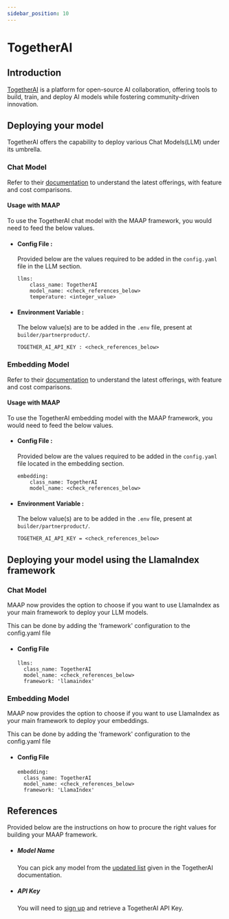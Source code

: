 ```yaml
---
sidebar_position: 10
---
```


# TogetherAI


## Introduction

[TogetherAI](https://www.together.ai/) is a platform for open-source AI collaboration, offering tools to build, train, and deploy AI models while fostering community-driven innovation.

## Deploying your model
TogetherAI offers the capability to deploy various Chat Models(LLM) under its umbrella.

### Chat Model
Refer to their [documentation](https://docs.together.ai/docs/chat-overview) to understand the latest offerings, with feature and cost comparisons.

#### Usage with MAAP
To use the TogetherAI chat model with the MAAP framework, you would need to feed the below values.

- #### Config File :
  Provided below are the values required to be added in the `config.yaml` file in the LLM section.
  ```
  llms:
      class_name: TogetherAI
      model_name: <check_references_below>
      temperature: <integer_value>
  ```

- #### Environment Variable :
  The below value(s) are to be added in the `.env` file, present at `builder/partnerproduct/`.

  ```
  TOGETHER_AI_API_KEY : <check_references_below>
  ```

### Embedding Model

Refer to their [documentation](https://docs.together.ai/docs/embeddings-overview) to understand the latest offerings, with feature and cost comparisons.

#### Usage with MAAP
To use the TogetherAI embedding model with the MAAP framework, you would need to feed the below values.

- #### Config File :
  Provided below are the values required to be added in the `config.yaml` file located in the embedding section.
  ```
  embedding:
      class_name: TogetherAI
      model_name: <check_references_below>
  ```

- #### Environment Variable :
  The below value(s) are to be added in the `.env` file, present at `builder/partnerproduct/`.

  ```
  TOGETHER_AI_API_KEY = <check_references_below>
  ```

## Deploying your model using the LlamaIndex framework

### Chat Model

MAAP now provides the option to choose if you want to use LlamaIndex as your main framework to deploy your LLM models.

This can be done by adding the 'framework' configuration to the config.yaml file
- #### Config File
  ```
  llms:
    class_name: TogetherAI
    model_name: <check_references_below>
    framework: 'llamaindex'
  ```

### Embedding Model

MAAP now provides the option to choose if you want to use LlamaIndex as your main framework to deploy your embeddings.

This can be done by adding the 'framework' configuration to the config.yaml file
- #### Config File
  ```
  embedding:
    class_name: TogetherAI
    model_name: <check_references_below>
    framework: 'LlamaIndex'
  ```

## References

Provided below are the instructions on how to procure the right values for building your MAAP framework.

- ##### Model Name
  You can pick any model from the [updated list](https://docs.together.ai/docs/serverless-models) given in the TogetherAI documentation.

- ##### API Key

  You will need to [sign up](https://api.together.xyz/settings/api-keys) and retrieve a TogetherAI API Key.
